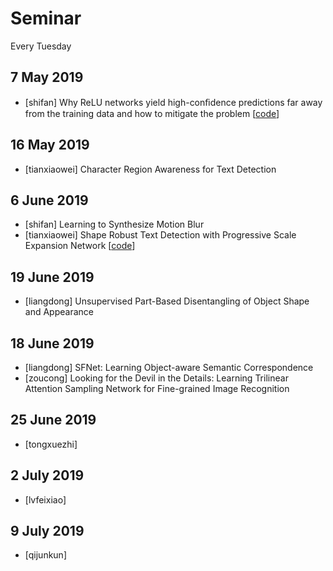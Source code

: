 # Seminar
Every Tuesday

## 7 May 2019
* [shifan] Why ReLU networks yield high-conﬁdence predictions far away from the training data and how to mitigate the problem [[code](https://github.com/max-andr/relu_networks_overconfident)]


## 16  May 2019
* [tianxiaowei] Character Region Awareness for Text Detection

## 6 June 2019
* [shifan] Learning to Synthesize Motion Blur
* [tianxiaowei] Shape Robust Text Detection with Progressive Scale Expansion Network [[code](https://github.com/whai362/PSENet)]



## 19 June 2019
* [liangdong] Unsupervised Part-Based Disentangling of Object Shape and Appearance

## 18 June 2019
* [liangdong] SFNet: Learning Object-aware Semantic Correspondence
* [zoucong] Looking for the Devil in the Details: Learning Trilinear Attention Sampling Network for Fine-grained Image Recognition

## 25 June 2019
* [tongxuezhi]
## 2 July 2019
* [lvfeixiao]
## 9 July 2019
* [qijunkun]
